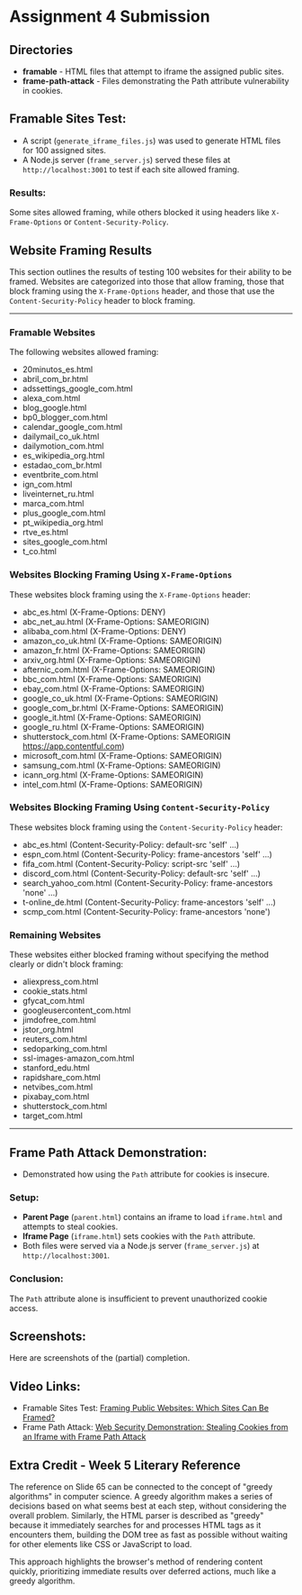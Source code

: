 # Assignment 4 Submission

## Directories

- **framable** - HTML files that attempt to iframe the assigned public sites.
- **frame-path-attack** - Files demonstrating the Path attribute vulnerability in cookies.

## Framable Sites Test:

- A script (`generate_iframe_files.js`) was used to generate HTML files for 100 assigned sites.
- A Node.js server (`frame_server.js`) served these files at `http://localhost:3001` to test if each site allowed framing.

### Results:
Some sites allowed framing, while others blocked it using headers like `X-Frame-Options` or `Content-Security-Policy`.
## Website Framing Results

This section outlines the results of testing 100 websites for their ability to be framed. Websites are categorized into those that allow framing, those that block framing using the `X-Frame-Options` header, and those that use the `Content-Security-Policy` header to block framing.
___

### Framable Websites
The following websites allowed framing:
- 20minutos_es.html
- abril_com_br.html
- adssettings_google_com.html
- alexa_com.html
- blog_google.html
- bp0_blogger_com.html
- calendar_google_com.html
- dailymail_co_uk.html
- dailymotion_com.html
- es_wikipedia_org.html
- estadao_com_br.html
- eventbrite_com.html
- ign_com.html
- liveinternet_ru.html
- marca_com.html
- plus_google_com.html
- pt_wikipedia_org.html
- rtve_es.html
- sites_google_com.html
- t_co.html

### Websites Blocking Framing Using `X-Frame-Options`
These websites block framing using the `X-Frame-Options` header:
- abc_es.html (X-Frame-Options: DENY)
- abc_net_au.html (X-Frame-Options: SAMEORIGIN)
- alibaba_com.html (X-Frame-Options: DENY)
- amazon_co_uk.html (X-Frame-Options: SAMEORIGIN)
- amazon_fr.html (X-Frame-Options: SAMEORIGIN)
- arxiv_org.html (X-Frame-Options: SAMEORIGIN)
- afternic_com.html (X-Frame-Options: SAMEORIGIN)
- bbc_com.html (X-Frame-Options: SAMEORIGIN)
- ebay_com.html (X-Frame-Options: SAMEORIGIN)
- google_co_uk.html (X-Frame-Options: SAMEORIGIN)
- google_com_br.html (X-Frame-Options: SAMEORIGIN)
- google_it.html (X-Frame-Options: SAMEORIGIN)
- google_ru.html (X-Frame-Options: SAMEORIGIN)
- shutterstock_com.html (X-Frame-Options: SAMEORIGIN https://app.contentful.com)
- microsoft_com.html (X-Frame-Options: SAMEORIGIN)
- samsung_com.html (X-Frame-Options: SAMEORIGIN)
- icann_org.html (X-Frame-Options: SAMEORIGIN)
- intel_com.html (X-Frame-Options: SAMEORIGIN)

### Websites Blocking Framing Using `Content-Security-Policy`
These websites block framing using the `Content-Security-Policy` header:
- abc_es.html (Content-Security-Policy: default-src 'self' ...)
- espn_com.html (Content-Security-Policy: frame-ancestors 'self' ...)
- fifa_com.html (Content-Security-Policy: script-src 'self' ...)
- discord_com.html (Content-Security-Policy: default-src 'self' ...)
- search_yahoo_com.html (Content-Security-Policy: frame-ancestors 'none' ...)
- t-online_de.html (Content-Security-Policy: frame-ancestors 'self' ...)
- scmp_com.html (Content-Security-Policy: frame-ancestors 'none')

### Remaining Websites
These websites either blocked framing without specifying the method clearly or didn't block framing:
- aliexpress_com.html
- cookie_stats.html
- gfycat_com.html
- googleusercontent_com.html
- jimdofree_com.html
- jstor_org.html
- reuters_com.html
- sedoparking_com.html
- ssl-images-amazon_com.html
- stanford_edu.html
- rapidshare_com.html
- netvibes_com.html
- pixabay_com.html
- shutterstock_com.html
- target_com.html

___


## Frame Path Attack Demonstration:

- Demonstrated how using the `Path` attribute for cookies is insecure.

### Setup:

- **Parent Page** (`parent.html`) contains an iframe to load `iframe.html` and attempts to steal cookies.
- **Iframe Page** (`iframe.html`) sets cookies with the `Path` attribute.
- Both files were served via a Node.js server (`frame_server.js`) at `http://localhost:3001`.

### Conclusion:
The `Path` attribute alone is insufficient to prevent unauthorized cookie access.

## Screenshots:
Here are screenshots of the (partial) completion.

## Video Links:

- Framable Sites Test: [Framing Public Websites: Which Sites Can Be Framed?](https://www.youtube.com/watch?v=fhX5kG7RSYU)
- Frame Path Attack: [Web Security Demonstration: Stealing Cookies from an Iframe with Frame Path Attack](https://youtu.be/XW-yS9uZIIU)


## Extra Credit - Week 5 Literary Reference

The reference on Slide 65 can be connected to the concept of "greedy algorithms" in computer science. A greedy algorithm makes a series of decisions based on what seems best at each step, without considering the overall problem. Similarly, the HTML parser is described as "greedy" because it immediately searches for and processes HTML tags as it encounters them, building the DOM tree as fast as possible without waiting for other elements like CSS or JavaScript to load.

This approach highlights the browser's method of rendering content quickly, prioritizing immediate results over deferred actions, much like a greedy algorithm.



